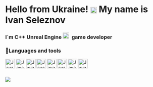 <h1>Hello from Ukraine! <img src="https://storage.googleapis.com/multi-static-content/thumbs/artage-io-thumb-936ac0f7174a1cdff422f7278a8c7a5d.svg" height="20" align="center"> My name is Ivan Seleznov</h1>
<h3>I`m C++ Unreal Engine <img src="https://cdn.jsdelivr.net/gh/devicons/devicon/icons/unrealengine/unrealengine-original.svg" width="20"/> &nbsp;game developer</h3>

### :wrench:Languages and tools
<img align="left" alt="Java" width="30px"  src="https://cdn.jsdelivr.net/gh/devicons/devicon/icons/cplusplus/cplusplus-original.svg"/>
<img align="left" alt="Java" width="30px"  src="https://cdn.jsdelivr.net/gh/devicons/devicon/icons/csharp/csharp-original.svg"/>
<img align="left" alt="Java" width="30px" src="https://cdn.jsdelivr.net/gh/devicons/devicon/icons/dotnetcore/dotnetcore-original.svg"/>
<img align="left" alt="Java" width="30px"  src="https://cdn.jsdelivr.net/gh/devicons/devicon/icons/git/git-original.svg"/>
<img align="left" alt="Java" width="30px"  src="https://cdn.jsdelivr.net/gh/devicons/devicon/icons/unrealengine/unrealengine-original.svg"/>
<img align="left" alt="Java" width="30px" src="https://cdn.jsdelivr.net/gh/devicons/devicon/icons/visualstudio/visualstudio-plain.svg"/>
<img align="left" alt="Java" width="30px"  src="https://cdn.jsdelivr.net/gh/devicons/devicon/icons/html5/html5-original.svg"/>
<img align="left" alt="Java" width="30px"  src="https://cdn.jsdelivr.net/gh/devicons/devicon/icons/css3/css3-original.svg"/>

<br />

#

<img align="left" src="https://github-readme-stats.vercel.app/api?username=Ivan-Seleznov&theme=radical"/>
